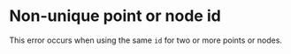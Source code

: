 # Non-unique point or node id

This error occurs when using the same `id` for two or more points or nodes.
